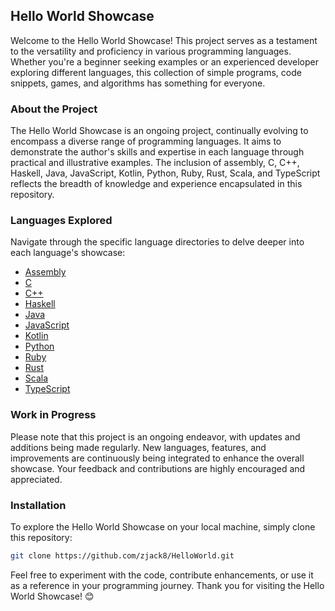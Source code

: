 ## Hello World Showcase

Welcome to the Hello World Showcase! This project serves as a testament to the versatility and proficiency in various programming languages. Whether you're a beginner seeking examples or an experienced developer exploring different languages, this collection of simple programs, code snippets, games, and algorithms has something for everyone.

### About the Project

The Hello World Showcase is an ongoing project, continually evolving to encompass a diverse range of programming languages. It aims to demonstrate the author's skills and expertise in each language through practical and illustrative examples. The inclusion of assembly, C, C++, Haskell, Java, JavaScript, Kotlin, Python, Ruby, Rust, Scala, and TypeScript reflects the breadth of knowledge and experience encapsulated in this repository.

### Languages Explored

Navigate through the specific language directories to delve deeper into each language's showcase:

- [Assembly](Assembly/README.md)
- [C](C/README.md)
- [C++](C++/README.md)
- [Haskell](Haskell/README.md)
- [Java](Java/README.md)
- [JavaScript](JavaScript/README.md)
- [Kotlin](Kotlin/README.md)
- [Python](Python/README.md)
- [Ruby](Ruby/README.md)
- [Rust](Rust/README.md)
- [Scala](Scala/README.md)
- [TypeScript](TypeScript/README.md)

### Work in Progress

Please note that this project is an ongoing endeavor, with updates and additions being made regularly. New languages, features, and improvements are continuously being integrated to enhance the overall showcase. Your feedback and contributions are highly encouraged and appreciated.

### Installation

To explore the Hello World Showcase on your local machine, simply clone this repository:

```bash
git clone https://github.com/zjack8/HelloWorld.git
```

Feel free to experiment with the code, contribute enhancements, or use it as a reference in your programming journey. Thank you for visiting the Hello World Showcase! 😊